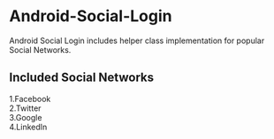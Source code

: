 # Android-Social-Login  

Android Social Login includes helper class implementation for popular Social Networks.

## Included Social Networks  

1.Facebook  
2.Twitter  
3.Google  
4.LinkedIn  
